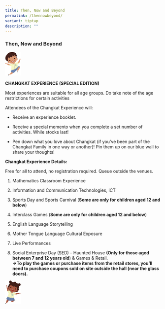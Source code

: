 ```yaml
---
title: Then, Now and Beyond
permalink: /thennowbeyond/
variant: tiptap
description: ""
---
```

<h3><strong>Then, Now and Beyond</strong></h3>
<p></p>
<div class="isomer-image-wrapper">
<img style="width: 10%;" height="auto" width="100%" alt="" src="/images/Anniversary photo/Malay_Boy.jpg">
</div>
<p><strong>CHANGKAT EXPERIENCE (SPECIAL EDITION)</strong>
</p>
<p>Most experiences are suitable for all age groups. Do take note of the
age restrictions for certain activities</p>
<p>Attendees of the Changkat Experience will:</p>
<ul data-tight="true" class="tight">
<li>
<p>Receive an experience booklet.</p>
</li>
<li>
<p>Receive a special memento when you complete a set number of activities.
While stocks last!</p>
</li>
<li>
<p>Pen down what you love about Changkat (if you’ve been part of the Changkat
Family in one way or another)! Pin them up on our blue wall to share your
thoughts!</p>
</li>
</ul>
<p></p>
<p><strong>Changkat Experience Details:</strong>
</p>
<p>Free for all to attend, no registration required. Queue outside the venues.</p>
<ol data-tight="true" class="tight">
<li>
<p>Mathematics Classroom Experience</p>
</li>
<li>
<p>Information and Communication Technologies, ICT</p>
</li>
<li>
<p>Sports Day and Sports Carnival (<strong>Some are only for children aged 12 and below</strong>)</p>
</li>
<li>
<p>Interclass Games (<strong>Some are only for children aged 12 and below</strong>)</p>
</li>
<li>
<p>English Language Storytelling</p>
</li>
<li>
<p>Mother Tongue Language Cultural Exposure</p>
</li>
<li>
<p>Live Performances</p>
</li>
<li>
<p>Social Enterprise Day (SED) – Haunted House <strong>(Only for those aged between 7 and 12 years old</strong>)
&amp; Games &amp; Retail.
<br><strong>→To play the games or purchase items from the retail stores, you’ll need to purchase coupons sold on site outside the hall (near the glass doors).</strong>
</p>
</li>
</ol>
<div class="isomer-image-wrapper">
<img style="width: 10%;" height="auto" width="100%" alt="" src="/images/Anniversary photo/Indian_Girl.jpg">
</div>
<p></p>
<p></p>